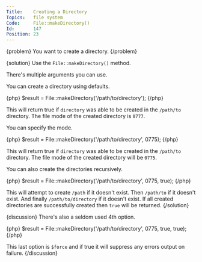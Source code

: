 ```yaml
---
Title:    Creating a Directory
Topics:   file system
Code:     File::makeDirectory()
Id:       147
Position: 23
---
```


{problem}
You want to create a directory.
{/problem}

{solution}
Use the `File::makeDirectory()` method.

There's multiple arguments you can use.

You can create a directory using defaults.

{php}
$result = File::makeDirectory('/path/to/directory');
{/php}

This will return true if `directory` was able to be created in the `/path/to` directory. The file mode of the created directory is `0777`.

You can specify the mode.

{php}
$result = File::makeDirectory('/path/to/directory', 0775);
{/php}

This will return true if `directory` was able to be created in the `/path/to` directory. The file mode of the created directory will be `0775`.

You can also create the directories recursively.

{php}
$result = File::makeDirectory('/path/to/directory', 0775, true);
{/php}

This will attempt to create `/path` if it doesn't exist. Then `/path/to` if it doesn't exist. And finally `/path/to/directory` if it doesn't exist. If all created directories are successfully created then `true` will be returned.
{/solution}

{discussion}
There's also a seldom used 4th option.

{php}
$result = File::makeDirectory('/path/to/directory', 0775, true, true);
{/php}

This last option is `$force` and if true it will suppress any errors output on failure.
{/discussion}
